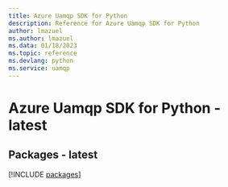 ```yaml
---
title: Azure Uamqp SDK for Python
description: Reference for Azure Uamqp SDK for Python
author: lmazuel
ms.author: lmazuel
ms.data: 01/18/2023
ms.topic: reference
ms.devlang: python
ms.service: uamqp
---
```

# Azure Uamqp SDK for Python - latest
## Packages - latest
[!INCLUDE [packages](uamqp-index.md)]